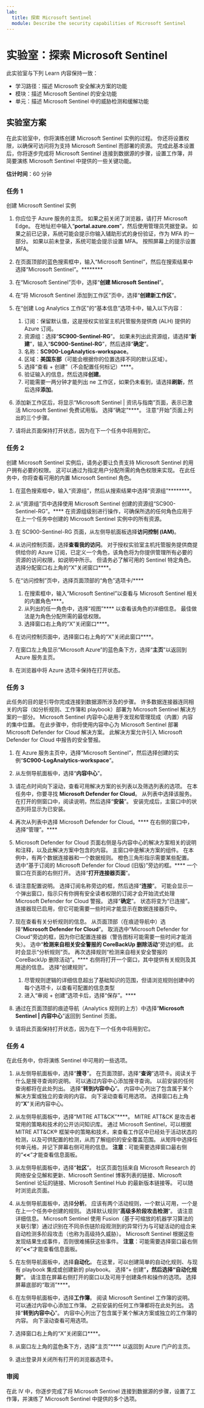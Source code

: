 ```yaml
---
lab:
  title: 探索 Microsoft Sentinel
  module: Describe the security capabilities of Microsoft Sentinel
---
```


# 实验室：探索 Microsoft Sentinel

此实验室与下列 Learn 内容保持一致：

- 学习路径：描述 Microsoft 安全解决方案的功能
- 模块：描述 Microsoft Sentinel 的安全功能
- 单元：描述 Microsoft Sentinel 中的威胁检测和缓解功能

## 实验室方案

在此实验室中，你将演练创建 Microsoft Sentinel 实例的过程。  你还将设置权限，以确保可访问将为支持 Microsoft Sentinel 而部署的资源。  完成此基本设置后，你将逐步完成将 Microsoft Sentinel 连接到数据源的步骤，设置工作簿，并简要演练 Microsoft Sentinel 中提供的一些关键功能。

**估计时间**：60 分钟

### 任务 1

创建 Microsoft Sentinel 实例

1. 你应位于 Azure 服务的主页。  如果之前关闭了浏览器，请打开 Microsoft Edge。 在地址栏中输入“**portal.azure.com**”，然后使用管理员凭据登录。 如果之前已记录，系统可能会提示你输入辅助形式的身份验证，作为 MFA 的一部分。  如果以前未登录，系统可能会提示设置 MFA。  按照屏幕上的提示设置 MFA。

1. 在页面顶部的蓝色搜索框中，输入“Microsoft Sentinel”，然后在搜索结果中选择“Microsoft Sentinel”。********

1. 在“Microsoft Sentinel”页中，选择“**创建 Microsoft Sentinel**”。

1. 在“将 Microsoft Sentinel 添加到工作区”页中，选择“**创建新工作区**”。

1. 在“创建 Log Analytics 工作区”的“基本信息”选项卡中，输入以下内容：
    1. 订阅：保留默认值，这是授权实验室主机托管服务提供商 (ALH) 提供的 Azure 订阅。
    1. 资源组：选择“**SC900-Sentinel-RG**”。 如果未列出此资源组，请选择“**新建**”，输入“**SC900-Sentinel-RG**”，然后选择“**确定**”。
    1. 名称：**SC900-LogAnalytics-workspace**。
    1. 区域：**美国东部**（可能会根据你的位置选择不同的默认区域）。
    1. 选择“查看 + 创建”（不会配置任何标记）****。
    1. 验证输入的信息，然后选择**创建**。
    1. 可能需要一两分钟才能列出 ne 工作区，如果仍未看到，请选择**刷新**，然后选择**添加**。

1. 添加新工作区后，将显示“Microsoft Sentinel | 资讯与指南”页面，表示已激活 Microsoft Sentinel 免费试用版。  选择“确定”****。  注意“开始”页面上列出的三个步骤。

1. 请将此页面保持打开状态，因为在下一个任务中将用到它。

### 任务 2

创建 Microsoft Sentinel 实例后，请务必要让负责支持 Microsoft Sentinel 的用户拥有必要的权限。  这可以通过为指定用户分配所需的角色权限来实现。  在此任务中，你将查看可用的内置 Microsoft Sentinel 角色。

1. 在蓝色搜索框中，输入“资源组”，然后从搜索结果中选择“资源组”********。 

1. 从“资源组”页中选择使用 Microsoft Sentinel 创建的资源组“SC900-Sentinel-RG”。****  在资源组级别进行操作，可确保所选的任何角色应用于在上一个任务中创建的 Microsoft Sentinel 实例中的所有资源。

1. 在 SC900-Sentinel-RG 页面，从左侧导航面板选择**访问控制 (IAM)**。

1. 从访问控制页面，选择**查看我的访问**。  对于授权实验室主机托管服务提供商提供给你的 Azure 订阅，已定义一个角色，该角色将为你提供管理所有必要的资源的访问权限，如说明中所示。 但请务必了解可用的 Sentinel 特定角色。  选择分配窗口右上角的“X”关闭窗口****。

1. 在“访问控制”页中，选择页面顶部的“角色”选项卡/****
    1. 在搜索框中，输入“Microsoft Sentinel”以查看与 Microsoft Sentinel 相关的内置角色****。
    1. 从列出的任一角色中，选择“视图”**** 以查看该角色的详细信息。  最佳做法是为角色分配所需的最低权限。  
    1. 选择窗口右上角的“X”关闭窗口****。

1. 在访问控制页面中，选择窗口右上角的“X”关闭此窗口****。

1. 在窗口左上角显示“Microsoft Azure”的蓝色条下方，选择“**主页**”以返回到 Azure 服务主页。

1. 在浏览器中将 Azure 选项卡保持在打开状态。

### 任务 3

此任务的目的是引导你完成连接到数据源所涉及的步骤。 许多数据连接器连同相关的内容（如分析规则、工作簿和 playbook）部署为 Microsoft Sentinel 解决方案的一部分。 Microsoft Sentinel 内容中心是用于发现和管理现成（内置）内容的集中位置。 在此步骤中，你将使用内容中心为 Microsoft Sentinel 部署 Microsoft Defender for Cloud 解决方案。  此解决方案允许引入 Microsoft Defender for Cloud 中报告的安全警报。

1. 在 Azure 服务主页中，选择“Microsoft Sentinel”，然后选择创建的实例“**SC900-LogAnalytics-workspace**”。

1. 从左侧导航面板中，选择“**内容中心**”。

1. 请花点时间向下滚动，查看可用解决方案的长列表以及筛选列表的选项。  在本任务中，你要寻找 **Microsoft Defender for Cloud**。  从列表中选择该服务。  在打开的侧窗口中，阅读说明，然后选择“**安装**”。  安装完成后，主窗口中的状态列将显示为已安装。

1. 再次从列表中选择 Microsoft Defender for Cloud。**** 在右侧的窗口中，选择“管理”。****

1. Microsoft Defender for Cloud 页面右侧是与内容中心的解决方案相关的说明和注释，以及此解决方案中包含的内容。  主窗口中是解决方案的组件。  在本例中，有两个数据连接器和一个数据规则。 橙色三角形指示需要某些配置。 选中“基于订阅的 Microsoft Defender for Cloud (旧版)”旁边的框。****  一个窗口在页面的右侧打开。  选择“**打开连接器页面**”。

1. 请注意配置说明。  选择订阅名称旁边的框，然后选择“**连接**”。  可能会显示一个弹出窗口，指示只有你拥有安全读者权限的订阅才会开始流式处理 Microsoft Defender for Cloud 警报。  选择“**确定**”。  状态将变为“已连接”。  连接器现已启用，但它可能需要一些时间才能显示在数据连接器页中。  

1. 现在查看有关分析规则的信息。  从页面顶部（在痕迹导航中）选择“**Microsoft Defender for Cloud**”。 取消选中“Microsoft Defender for Cloud”旁边的框，因为你已配置连接器（警告图标可能需要一些时间才能消失）。 选中“**检测来自相关安全警报的 CoreBackUp 删除活动**”旁边的框。  此时会显示“分析规则”页。  再次选择规则“检测来自相关安全警报的 CoreBackUp 删除活动”。**** 右侧将打开一个窗口，其中提供有关规则及其用途的信息。  选择“创建规则”。  
    1. 尽管规则逻辑的详细信息超出了基础知识的范围，但请浏览规则创建中的每个选项卡，以查看可配置的信息类型
    1. 进入“审阅 + 创建”选项卡后，选择“保存”。****

1. 通过在页面顶部的痕迹导航（Analytics 规则的上方）中选择“**Microsoft Sentinel | 内容中心**”返回到 Sentinel 页面。

1. 请将此页面保持打开状态，因为在下一个任务中将用到它。


### 任务 4

在此任务中，你将演练 Sentinel 中可用的一些选项。

1. 从左侧导航面板中，选择“**搜寻**”。  在页面顶部，选择“**查询**”选项卡。阅读关于什么是搜寻查询的说明。 可以通过内容中心添加搜寻查询。 以前安装的任何查询都将在此处列出。 选择“**转到内容中心**”。  内容中心列出了包含属于某个解决方案或独立的查询的内容。  向下滚动查看可用选项。 选择窗口右上角的“**X**”关闭内容中心。

1. 从左侧导航面板中，选择“MITRE ATT&CK”****。  MITRE ATT&CK 是攻击者常用的策略和技术的公开访问知识库。 通过 Microsoft Sentinel，可以根据 MITRE ATT&CK® 框架中的策略和技术，来查看工作区中已经处于活动状态的检测，以及可供配置的检测，从而了解组织的安全覆盖范围。  从矩阵中选择任何单元格，并记下屏幕右侧可用的信息。 **注意**：可能需要选择窗口最右侧的“**<<**”才能查看信息面板。

1. 从左侧导航面板中，选择“**社区**”。 社区页面包括来自 Microsoft Research 的网络安全见解和更新、Microsoft Sentinel 博客列表的链接、Microsoft Sentinel 论坛的链接、Microsoft Sentinel Hub 的最新版本链接等。 可以随时浏览此页面。

1. 从左侧导航面板中，选择**分析**。  应该有两个活动规则，一个默认可用，一个是在上一个任务中创建的规则。 选择默认规则“**高级多阶段攻击检测**”。  请注意详细信息。  Microsoft Sentinel 使用 Fusion（基于可缩放的机器学习算法的关联引擎）通过识别在不同杀伤链阶段观测到的异常行为与可疑活动的组合来自动检测多阶段攻击（也称为高级持久威胁）。 Microsoft Sentinel 根据这些发现结果生成事件，否则很难捕获这些事件。 **注意**：可能需要选择窗口最右侧的“**<<**”才能查看信息面板。

1. 在左侧导航面板中，选择**自动化**。  在这里，可以创建简单的自动化规则、与现有 playbook 集成或创建新的 playbook。  选择“+ 创建”****，然后选择“自动化规则”****。  请注意在屏幕右侧打开的窗口以及可用于创建条件和操作的选项。  选择屏幕底部的“取消”****。

1. 在左侧导航面板中，选择**工作簿**。 阅读 Microsoft Sentinel 工作簿的说明。  可以通过内容中心添加工作簿。 之前安装的任何工作簿都将在此处列出。 选择“**转到内容中心**”。  内容中心列出了包含属于某个解决方案或独立的工作簿的内容。 向下滚动查看可用选项。

1. 选择窗口右上角的“X”关闭窗口****。

1. 从窗口左上角的蓝色条下方，选择“主页”**** 以返回到 Azure 门户的主页。

1. 退出登录并关闭所有打开的浏览器选项卡。

### 审阅

在此 lV 中，你逐步完成了将 Microsoft Sentinel 连接到数据源的步骤，设置了工作簿，并演练了 Microsoft Sentinel 中提供的多个选项。
